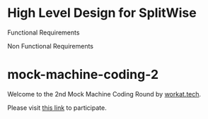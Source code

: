 # **High Level Design for SplitWise**
Functional Requirements

Non Functional Requirements

# mock-machine-coding-2
Welcome to the 2nd Mock Machine Coding Round by [workat.tech](http://workat.tech).

Please visit [this link](https://workat.tech/machine-coding/practice/splitwise-problem-0kp2yneec2q2) to participate.

